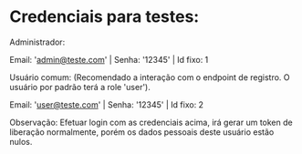 # Credenciais para testes:

Administrador:

Email: 'admin@teste.com' | Senha: '12345' | Id fixo: 1

Usuário comum:
(Recomendado a interação com o endpoint de registro. O usuário por padrão terá a role 'user').

Email: 'user@teste.com' | Senha: '12345' | Id fixo: 2

Observação: Efetuar login com as credenciais acima, irá gerar um token de liberação normalmente, porém os dados pessoais deste usuário estão nulos.
